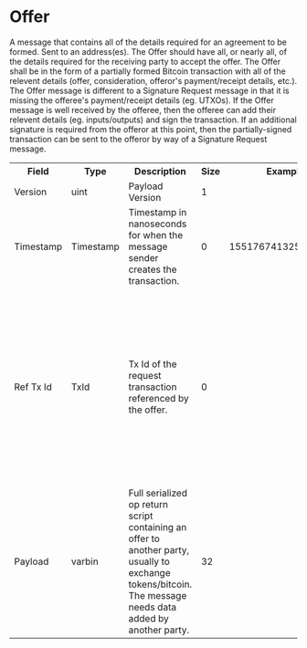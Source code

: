 # Offer

A message that contains all of the details required for an agreement to be formed. Sent to an address(es). The Offer should have all, or nearly all, of the details required for the receiving party to accept the offer.  The Offer shall be in the form of a partially formed Bitcoin transaction with all of the relevent details (offer, consideration, offeror's payment/receipt details, etc.).  The Offer message is different to a Signature Request message in that it is missing the offeree's payment/receipt details (eg. UTXOs). If the Offer message is well received by the offeree, then the offeree can add their relevent details (eg. inputs/outputs) and sign the transaction.  If an additional signature is required from the offeror at this point, then the partially-signed transaction can be sent to the offeror by way of a Signature Request message.



<div class="ritz grid-container" dir="ltr">
    <table class="waffle" cellspacing="0" cellpadding="0" table-layout=fixed width=100%>
         <tr style='height:19px;'>
            <th style="width:20%" class="s1">Field</th>
            <th style="width:10%" class="s1">Type</th>
            <th style="width:30%" class="s1">Description</th>
            <th style="width:5%" class="s1">Size</th>
            <th style="width:20%" class="s1">Example</th>
            <th class="s1">Notes</th>
        </tr>
        <tr>
            <td class="110">Version</td>
            <td class="110">uint</td>
            <td class="110">Payload Version</td>
            <td class="110">1</td>
            <td class="110"></td>
            <td class="110"></td>
        </tr>
        <tr>
            <td class="110">Timestamp</td>
            <td class="110">Timestamp</td>
            <td class="110">Timestamp in nanoseconds for when the message sender creates the transaction.</td>
            <td class="110">0</td>
            <td class="110">1551767413250187179</td>
            <td class="110"></td>
        </tr>
        <tr>
            <td class="110">Ref Tx Id</td>
            <td class="110">TxId</td>
            <td class="110">Tx Id of the request transaction referenced by the offer.</td>
            <td class="110">0</td>
            <td class="110"></td>
            <td class="110">For a multi-contract settlement, the Payload will be a Settlement op return script and the RefTxId will be the id of the tx containing the Transfer.</td>
        </tr>
        <tr>
            <td class="110">Payload</td>
            <td class="110">varbin</td>
            <td class="110">Full serialized op return script containing an offer to another party, usually to exchange tokens/bitcoin. The message needs data added by another party.</td>
            <td class="110">32</td>
            <td class="110"></td>
            <td class="110"></td>
        </tr>
    </table>
</div>
